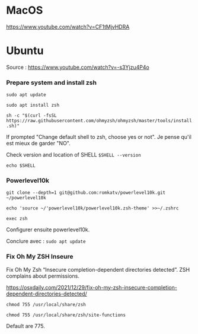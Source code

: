 # MacOS

https://www.youtube.com/watch?v=CF1tMjvHDRA

# Ubuntu

Source : https://www.youtube.com/watch?v=-s3Yjzu4P4o

### Prepare system and install zsh
`sudo apt update`

`sudo apt install zsh`

`sh -c "$(curl -fsSL https://raw.githubusercontent.com/ohmyzsh/ohmyzsh/master/tools/install.sh)"`

If prompted "Change default shell to zsh, choose yes or not".
Je pense qu'il est mieux de garder "NO".

Check version and location of SHELL
`$SHELL --version`

`echo $SHELL`

### Powerlevel10k

`git clone --depth=1 git@github.com:romkatv/powerlevel10k.git ~/powerlevel10k`

`echo 'source ~/'powerlevel10k/powerlevel10k.zsh-theme' >>~/.zshrc`

`exec zsh`

Configurer ensuite powerlevel10k.

Conclure avec :
`sudo apt update`


### Fix Oh My ZSH Inseure

Fix Oh My Zsh “Insecure completion-dependent directories detected”.
ZSH complains about permissions.

https://osxdaily.com/2021/12/29/fix-oh-my-zsh-insecure-completion-dependent-directories-detected/

`chmod 755 /usr/local/share/zsh`

`chmod 755 /usr/local/share/zsh/site-functions`

Default are 775.





